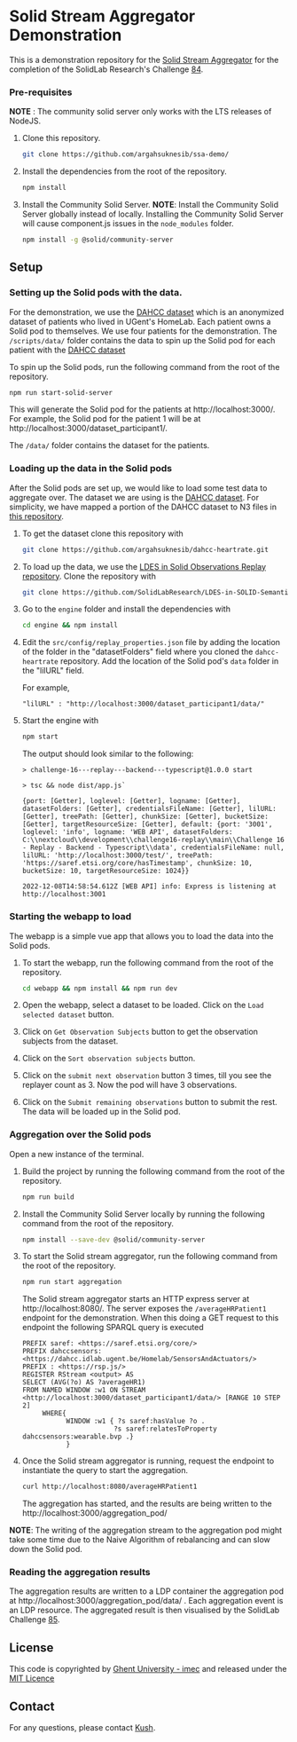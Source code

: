 # Solid Stream Aggregator Demonstration

This is a demonstration repository for the [Solid Stream Aggregator](https://github.com/argahsuknesib/solid-stream-aggregator) for the completion of the
SolidLab Research's Challenge [84](https://github.com/solidLabResearch/challenges/issues/84).

### Pre-requisites

**NOTE** : The community solid server only works with the LTS releases of NodeJS.

1. Clone this repository.

   ```bash
   git clone https://github.com/argahsuknesib/ssa-demo/
   ```

2. Install the dependencies from the root of the repository.

   ```bash
   npm install
   ```

3. Install the Community Solid Server.
   **NOTE**: Install the Community Solid Server globally instead of locally. 
   Installing the Community Solid Server will cause component.js issues in the `node_modules` folder.

   ```bash
   npm install -g @solid/community-server
   ```

## Setup

### Setting up the Solid pods with the data.

For the demonstration, we use the [DAHCC dataset](https://dahcc.idlab.ugent.be/dataset.html) 
which is an anonymized dataset of patients who lived in UGent's HomeLab.
Each patient owns a Solid pod to themselves. 
We use four patients for the demonstration.
The `/scripts/data/` folder contains the data to spin up the Solid pod for each patient with 
the [DAHCC dataset](https://dahcc.idlab.ugent.be/dataset.html)

To spin up the Solid pods, run the following command from the root of the repository.

 ```bash
 npm run start-solid-server
 ```

This will generate the Solid pod for the patients at http://localhost:3000/. 
For example, the Solid pod for the patient 1 will be at http://localhost:3000/dataset_participant1/.

The `/data/` folder contains the dataset for the patients.

### Loading up the data in the Solid pods

After the Solid pods are set up, 
we would like to load some test data to aggregate over. 
The dataset we are using is the [DAHCC dataset](https://dahcc.idlab.ugent.be/dataset.html). 
For simplicity, we have mapped a portion of the DAHCC dataset to N3 files
in [this repository](https://github.com/argahsuknesib/dahcc-heartrate).

1. To get the dataset clone this repository with

   ```bash
   git clone https://github.com/argahsuknesib/dahcc-heartrate.git
   ```

2. To load up the data, 
   we use the [LDES in Solid Observations Replay repository](https://github.com/SolidLabResearch/LDES-in-SOLID-Semantic-Observations-Replay).
   Clone the repository with

   ```bash
   git clone https://github.com/SolidLabResearch/LDES-in-SOLID-Semantic-Observations-Replay
   ```
3. Go to the `engine` folder and install the dependencies with

   ```bash
   cd engine && npm install
   ```

4. Edit the `src/config/replay_properties.json` file by adding the location of the folder in the "datasetFolders" field 
   where you cloned the `dahcc-heartrate` repository. 
   Add the location of the Solid pod's `data` folder in the "lilURL" field.

   For example,
   ```
   "lilURL" : "http://localhost:3000/dataset_participant1/data/"
   ```

5. Start the engine with

   ```bash
   npm start
   ```

   The output should look similar to the following:

   ```shell
   > challenge-16---replay---backend---typescript@1.0.0 start
  
   > tsc && node dist/app.js`
  
   {port: [Getter], loglevel: [Getter], logname: [Getter], datasetFolders: [Getter], credentialsFileName: [Getter], lilURL: [Getter], treePath: [Getter], chunkSize: [Getter], bucketSize: [Getter], targetResourceSize: [Getter], default: {port: '3001', loglevel: 'info', logname: 'WEB API', datasetFolders: C:\\nextcloud\\development\\challenge16-replay\\main\\Challenge 16 - Replay - Backend - Typescript\\data', credentialsFileName: null, lilURL: 'http://localhost:3000/test/', treePath: 'https://saref.etsi.org/core/hasTimestamp', chunkSize: 10, bucketSize: 10, targetResourceSize: 1024}}
  
   2022-12-08T14:58:54.612Z [WEB API] info: Express is listening at http://localhost:3001
   ```

### Starting the webapp to load

The webapp is a simple vue app that allows you to load the data into the Solid pods. 

1. To start the webapp, run the following command from the root of the repository.

   ```bash
   cd webapp && npm install && npm run dev
   ```

2. Open the webapp, select a dataset to be loaded. Click on the `Load selected dataset` button.

3. Click on `Get Observation Subjects` button to get the observation subjects from the dataset.

4. Click on the `Sort observation subjects` button.
5. Click on the `submit next observation`  button 3 times, till you see the replayer count as 3.
   Now the pod will have 3 observations.

6. Click on the `Submit remaining observations` button to submit the rest. 
   The data will be loaded up in the Solid pod.

### Aggregation over the Solid pods

Open a new instance of the terminal.

1. Build the project by running the following command from the root of the repository.

   ```bash
   npm run build
   ```
2. Install the Community Solid Server locally by running the following command from the root of the repository.

   ```bash
   npm install --save-dev @solid/community-server
   ```

3. To start the Solid stream aggregator, run the following command from the root of the repository.

   ```bash
   npm run start aggregation
   ```

   The Solid stream aggregator starts an HTTP express server at http://localhost:8080/.
   The server exposes the `/averageHRPatient1` endpoint for the demonstration.
   When this doing a GET request to this endpoint the following SPARQL query is executed

   ```sparql
   PREFIX saref: <https://saref.etsi.org/core/>
   PREFIX dahccsensors: <https://dahcc.idlab.ugent.be/Homelab/SensorsAndActuators/>
   PREFIX : <https://rsp.js/>
   REGISTER RStream <output> AS
   SELECT (AVG(?o) AS ?averageHR1)
   FROM NAMED WINDOW :w1 ON STREAM <http://localhost:3000/dataset_participant1/data/> [RANGE 10 STEP 2]
        WHERE{
              WINDOW :w1 { ?s saref:hasValue ?o .
                          ?s saref:relatesToProperty dahccsensors:wearable.bvp .}
              }
   ```

4. Once the Solid stream aggregator is running, 
   request the endpoint to instantiate the query to start the aggregation.

   ```bash
   curl http://localhost:8080/averageHRPatient1
   ```

   The aggregation has started, and the results are being written to the
   http://localhost:3000/aggregation_pod/

**NOTE**: The writing of the aggregation stream to the aggregation pod might take some time due to the 
Naive Algorithm of rebalancing and can slow down the Solid pod.

### Reading the aggregation results

The aggregation results are written to a LDP container the aggregation pod at http://localhost:3000/aggregation_pod/data/ . 
Each aggregation event is an LDP resource.
The aggregated result is then visualised by the 
SolidLab Challenge [85](https://github.com/solidLabResearch/challenges/issues/85).

## License

This code is copyrighted by [Ghent University - imec](https://www.ugent.be/ea/idlab/en) and 
released under the [MIT Licence](./LICENCE)

## Contact

For any questions, please contact [Kush](mailto:kushagrasingh.bisen@ugent.be).
